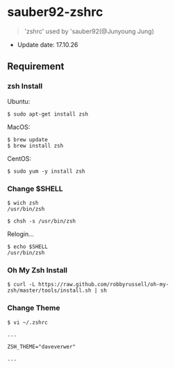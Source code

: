 # sauber92-zshrc

> 'zshrc' used by 'sauber92(@Junyoung Jung)  

* Update date: 17.10.26  

## Requirement  

### zsh Install  

Ubuntu:  

```
$ sudo apt-get install zsh  
```

MacOS:  

```
$ brew update  
$ brew install zsh  
```

CentOS:  

```
$ sudo yum -y install zsh  
```

### Change $SHELL  

```
$ wich zsh  
/usr/bin/zsh   

$ chsh -s /usr/bin/zsh  
```

Relogin...  

```
$ echo $SHELL  
/usr/bin/zsh  
```


### Oh My Zsh Install  

```
$ curl -L https://raw.github.com/robbyrussell/oh-my-zsh/master/tools/install.sh | sh  
```


### Change Theme  

```  
$ vi ~/.zshrc  

...

ZSH_THEME="daveverwer"  

...  
```
